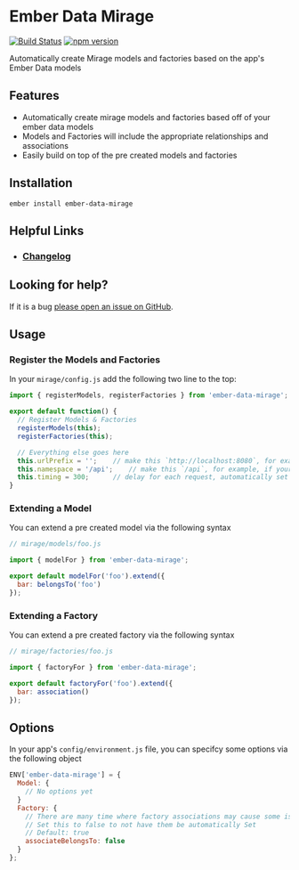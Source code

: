 # Ember Data Mirage

[![Build Status](https://travis-ci.org/offirgolan/ember-data-mirage.svg)](https://travis-ci.org/offirgolan/ember-data-mirage)
[![npm version](https://badge.fury.io/js/ember-data-mirage.svg)](http://badge.fury.io/js/ember-data-mirage)

Automatically create Mirage models and factories based on the app's Ember Data models

## Features

- Automatically create mirage models and factories based off of your ember data models
- Models and Factories will include the appropriate relationships and associations
- Easily build on top of the pre created models and factories

## Installation

```
ember install ember-data-mirage
```

## Helpful Links

- ### [Changelog](CHANGELOG.md)

## Looking for help?
If it is a bug [please open an issue on GitHub](http://github.com/offirgolan/ember-data-mirage/issues).

## Usage

### Register the Models and Factories

In your `mirage/config.js` add the following two line to the top:

```js
import { registerModels, registerFactories } from 'ember-data-mirage';

export default function() {
  // Register Models & Factories
  registerModels(this);
  registerFactories(this);

  // Everything else goes here
  this.urlPrefix = '';    // make this `http://localhost:8080`, for example, if your API is on a different server
  this.namespace = '/api';    // make this `/api`, for example, if your API is namespaced
  this.timing = 300;      // delay for each request, automatically set to 0 during testing
}
```

### Extending a Model

You can extend a pre created model via the following syntax

```js
// mirage/models/foo.js

import { modelFor } from 'ember-data-mirage';

export default modelFor('foo').extend({
  bar: belongsTo('foo')
});
```

### Extending a Factory

You can extend a pre created factory via the following syntax

```js
// mirage/factories/foo.js

import { factoryFor } from 'ember-data-mirage';

export default factoryFor('foo').extend({
  bar: association()
});
```

## Options

In your app's `config/environment.js` file, you can specifcy some options via the following object

```js
ENV['ember-data-mirage'] = {
  Model: {
    // No options yet
  }
  Factory: {
    // There are many time where factory associations may cause some issues
    // Set this to false to not have them be automatically Set
    // Default: true
    associateBelongsTo: false
  }
};
```
